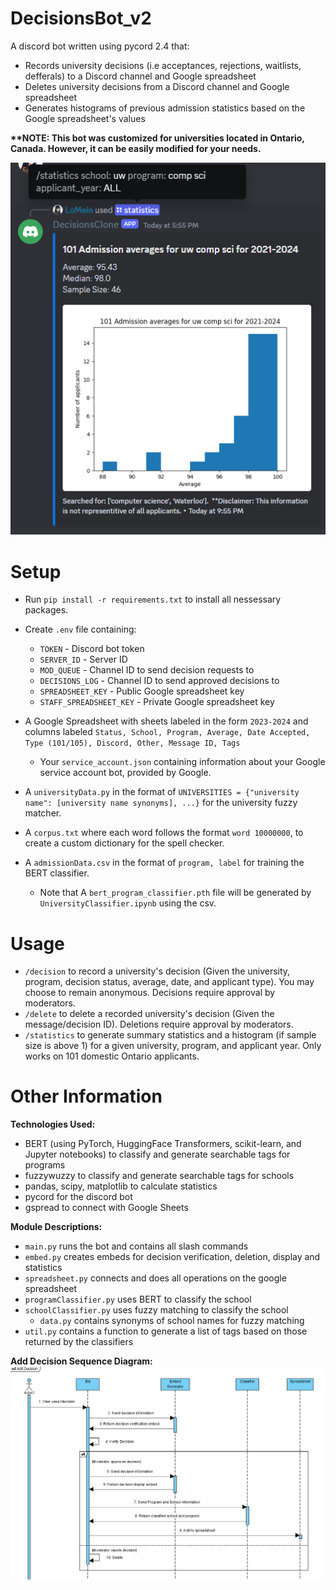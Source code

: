 # DecisionsBot_v2
A discord bot written using pycord 2.4 that: 
- Records university decisions (i.e acceptances, rejections, waitlists, defferals) to a Discord channel and Google spreadsheet
- Deletes university decisions from a Discord channel and Google spreadsheet
- Generates histograms of previous admission statistics based on the Google spreadsheet's values

**\*\*NOTE: This bot was customized for universities located in Ontario, Canada.  However, it can be easily modified for your needs.**

![Histogram for Waterloo Computer Science](images/demo.PNG)  

# Setup
- Run `pip install -r requirements.txt` to install all nessessary packages.

- Create `.env` file containing:
  - `TOKEN` - Discord bot token
  - `SERVER_ID` - Server ID
  - `MOD_QUEUE` - Channel ID to send decision requests to
  - `DECISIONS_LOG` - Channel ID to send approved decisions to
  - `SPREADSHEET_KEY` - Public Google spreadsheet key
  - `STAFF_SPREADSHEET_KEY` - Private Google spreadsheet key

- A Google Spreadsheet with sheets labeled in the form `2023-2024` and columns labeled `Status, School, Program, Average, Date Accepted, Type (101/105), Discord, Other, Message ID, Tags`
  - Your `service_account.json` containing information about your Google service account bot, provided by Google.

- A `universityData.py` in the format of `UNIVERSITIES = {"university name": [university name synonyms], ...}` for the university fuzzy matcher.
 
- A `corpus.txt` where each word follows the format `word 10000000`, to create a custom dictionary for the spell checker.

- A `admissionData.csv` in the format of `program, label` for training the BERT classifier.
  - Note that A `bert_program_classifier.pth` file will be generated by `UniversityClassifier.ipynb` using the csv.

# Usage
- `/decision` to record a university's decision (Given the university, program, decision status, average, date, and applicant type).  You may choose to remain anonymous.  Decisions require approval by moderators.  
- `/delete` to delete a recorded university's decision (Given the message/decision ID).  Deletions require approval by moderators.  
- `/statistics` to generate summary statistics and a histogram (if sample size is above 1) for a given university, program, and applicant year.  Only works on 101 domestic Ontario applicants.  

# Other Information
**Technologies Used:**
- BERT (using PyTorch, HuggingFace Transformers, scikit-learn, and Jupyter notebooks) to classify and generate searchable tags for programs
- fuzzywuzzy to classify and generate searchable tags for schools
- pandas, scipy, matplotlib to calculate statistics
- pycord for the discord bot
- gspread to connect with Google Sheets

**Module Descriptions:**
- `main.py` runs the bot and contains all slash commands
- `embed.py` creates embeds for decision verification, deletion, display and statistics
- `spreadsheet.py` connects and does all operations on the google spreadsheet
- `programClassifier.py` uses BERT to classify the school
- `schoolClassifier.py` uses fuzzy matching to classify the school
  - `data.py` contains synonyms of school names for fuzzy matching
- `util.py` contains a function to generate a list of tags based on those returned by the classifiers

**Add Decision Sequence Diagram:**
![High level sequence diagram](images/SequenceDiagram.PNG)
